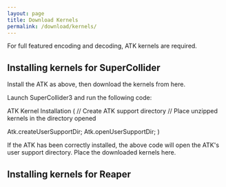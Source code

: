 ```yaml
---
layout: page
title: Download Kernels
permalink: /download/kernels/
---
```


For full featured encoding and decoding, ATK kernels are required.

## Installing kernels for SuperCollider

Install the ATK as above, then download the kernels from here.

Launch SuperCollider3 and run the following code:

ATK Kernel Installation
(
// Create ATK support directory
// Place unzipped kernels in the directory opened  

Atk.createUserSupportDir;
Atk.openUserSupportDir;
)

If the ATK has been correctly installed, the above code will open the ATK's user support directory. Place the downloaded kernels here.

## Installing kernels for Reaper